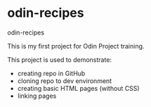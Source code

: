 # odin-recipes
odin-recipes

This is my first project for Odin Project training.

This project is used to demonstrate:
- creating repo in GitHub
- cloning repo to dev environment
- creating basic HTML pages (without CSS)
- linking pages

